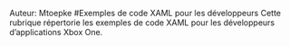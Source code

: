 Auteur&#58; Mtoepke
#Exemples de code XAML pour les développeurs
Cette rubrique répertorie les exemples de code XAML pour les développeurs d’applications Xbox One.


<!--HONumber=Jun16_HO4-->


